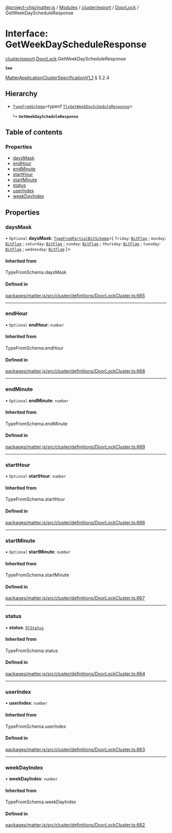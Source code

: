 [@project-chip/matter.js](../README.md) / [Modules](../modules.md) / [cluster/export](../modules/cluster_export.md) / [DoorLock](../modules/cluster_export.DoorLock.md) / GetWeekDayScheduleResponse

# Interface: GetWeekDayScheduleResponse

[cluster/export](../modules/cluster_export.md).[DoorLock](../modules/cluster_export.DoorLock.md).GetWeekDayScheduleResponse

**`See`**

[MatterApplicationClusterSpecificationV1_1](spec_export.MatterApplicationClusterSpecificationV1_1.md) § 5.2.4

## Hierarchy

- [`TypeFromSchema`](../modules/tlv_export.md#typefromschema)\<typeof [`TlvGetWeekDayScheduleResponse`](../modules/cluster_export.DoorLock.md#tlvgetweekdayscheduleresponse)\>

  ↳ **`GetWeekDayScheduleResponse`**

## Table of contents

### Properties

- [daysMask](cluster_export.DoorLock.GetWeekDayScheduleResponse.md#daysmask)
- [endHour](cluster_export.DoorLock.GetWeekDayScheduleResponse.md#endhour)
- [endMinute](cluster_export.DoorLock.GetWeekDayScheduleResponse.md#endminute)
- [startHour](cluster_export.DoorLock.GetWeekDayScheduleResponse.md#starthour)
- [startMinute](cluster_export.DoorLock.GetWeekDayScheduleResponse.md#startminute)
- [status](cluster_export.DoorLock.GetWeekDayScheduleResponse.md#status)
- [userIndex](cluster_export.DoorLock.GetWeekDayScheduleResponse.md#userindex)
- [weekDayIndex](cluster_export.DoorLock.GetWeekDayScheduleResponse.md#weekdayindex)

## Properties

### daysMask

• `Optional` **daysMask**: [`TypeFromPartialBitSchema`](../modules/schema_export.md#typefrompartialbitschema)\<\{ `friday`: [`BitFlag`](../modules/schema_export.md#bitflag) ; `monday`: [`BitFlag`](../modules/schema_export.md#bitflag) ; `saturday`: [`BitFlag`](../modules/schema_export.md#bitflag) ; `sunday`: [`BitFlag`](../modules/schema_export.md#bitflag) ; `thursday`: [`BitFlag`](../modules/schema_export.md#bitflag) ; `tuesday`: [`BitFlag`](../modules/schema_export.md#bitflag) ; `wednesday`: [`BitFlag`](../modules/schema_export.md#bitflag)  }\>

#### Inherited from

TypeFromSchema.daysMask

#### Defined in

[packages/matter.js/src/cluster/definitions/DoorLockCluster.ts:665](https://github.com/project-chip/matter.js/blob/3adaded6/packages/matter.js/src/cluster/definitions/DoorLockCluster.ts#L665)

___

### endHour

• `Optional` **endHour**: `number`

#### Inherited from

TypeFromSchema.endHour

#### Defined in

[packages/matter.js/src/cluster/definitions/DoorLockCluster.ts:668](https://github.com/project-chip/matter.js/blob/3adaded6/packages/matter.js/src/cluster/definitions/DoorLockCluster.ts#L668)

___

### endMinute

• `Optional` **endMinute**: `number`

#### Inherited from

TypeFromSchema.endMinute

#### Defined in

[packages/matter.js/src/cluster/definitions/DoorLockCluster.ts:669](https://github.com/project-chip/matter.js/blob/3adaded6/packages/matter.js/src/cluster/definitions/DoorLockCluster.ts#L669)

___

### startHour

• `Optional` **startHour**: `number`

#### Inherited from

TypeFromSchema.startHour

#### Defined in

[packages/matter.js/src/cluster/definitions/DoorLockCluster.ts:666](https://github.com/project-chip/matter.js/blob/3adaded6/packages/matter.js/src/cluster/definitions/DoorLockCluster.ts#L666)

___

### startMinute

• `Optional` **startMinute**: `number`

#### Inherited from

TypeFromSchema.startMinute

#### Defined in

[packages/matter.js/src/cluster/definitions/DoorLockCluster.ts:667](https://github.com/project-chip/matter.js/blob/3adaded6/packages/matter.js/src/cluster/definitions/DoorLockCluster.ts#L667)

___

### status

• **status**: [`DlStatus`](../enums/cluster_export.DoorLock.DlStatus.md)

#### Inherited from

TypeFromSchema.status

#### Defined in

[packages/matter.js/src/cluster/definitions/DoorLockCluster.ts:664](https://github.com/project-chip/matter.js/blob/3adaded6/packages/matter.js/src/cluster/definitions/DoorLockCluster.ts#L664)

___

### userIndex

• **userIndex**: `number`

#### Inherited from

TypeFromSchema.userIndex

#### Defined in

[packages/matter.js/src/cluster/definitions/DoorLockCluster.ts:663](https://github.com/project-chip/matter.js/blob/3adaded6/packages/matter.js/src/cluster/definitions/DoorLockCluster.ts#L663)

___

### weekDayIndex

• **weekDayIndex**: `number`

#### Inherited from

TypeFromSchema.weekDayIndex

#### Defined in

[packages/matter.js/src/cluster/definitions/DoorLockCluster.ts:662](https://github.com/project-chip/matter.js/blob/3adaded6/packages/matter.js/src/cluster/definitions/DoorLockCluster.ts#L662)
